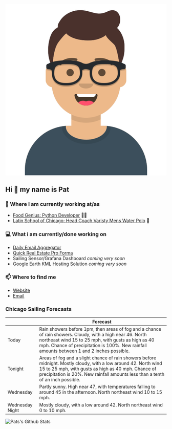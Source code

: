 [![Social banner for p-j-falconer](https://raw.githubusercontent.com/P-J-FALCONER/P-J-FALCONER/master/assets/avataaars.svg)](https://patfalconer.com/)
## Hi :wave: my name is Pat

### 💼 Where I am currently working at/as
- [Food Genius: Python Developer](https://getfoodgenius.com/) 🍔🐍
- [Latin School of Chicago: Head Coach Varisty Mens Water Polo](https://www.latinschool.org/) 🤽


### 💻 What i am currently/done working on
 - [Daily Email Aggregator](https://github.com/P-J-FALCONER/dott_daily_mail)
 - [Quick Real Estate Pro Forma](https://github.com/P-J-FALCONER/henry)
 - Sailing Sensor/Grafana Dashboard *coming very soon*
 - Google Earth KML Hosting Solution *coming very soon*

### 📫 Where to find me
 - [Website](https://patfalconer.com/)
 - [Email](mailto:patrick.j.falconer@gmail.com)


### Chicago Sailing Forecasts
|   | Forecast  |
|---|---|
| Today | Rain showers before 1pm, then areas of fog and a chance of rain showers. Cloudy, with a high near 46. North northeast wind 15 to 25 mph, with gusts as high as 40 mph. Chance of precipitation is 100%. New rainfall amounts between 1 and 2 inches possible. |
| Tonight | Areas of fog and a slight chance of rain showers before midnight. Mostly cloudy, with a low around 42. North wind 15 to 25 mph, with gusts as high as 40 mph. Chance of precipitation is 20%. New rainfall amounts less than a tenth of an inch possible. |
| Wednesday | Partly sunny. High near 47, with temperatures falling to around 45 in the afternoon. North northeast wind 10 to 15 mph. |
| Wednesday Night | Mostly cloudy, with a low around 42. North northeast wind 0 to 10 mph. |

![Pats's Github Stats](https://github-readme-stats.vercel.app/api?username=p-j-falconer&show_icons=true&theme=radical)
